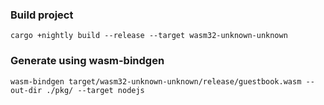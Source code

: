 ### Build project

`cargo +nightly build --release --target wasm32-unknown-unknown`

### Generate using wasm-bindgen

`wasm-bindgen target/wasm32-unknown-unknown/release/guestbook.wasm --out-dir ./pkg/ --target nodejs`
